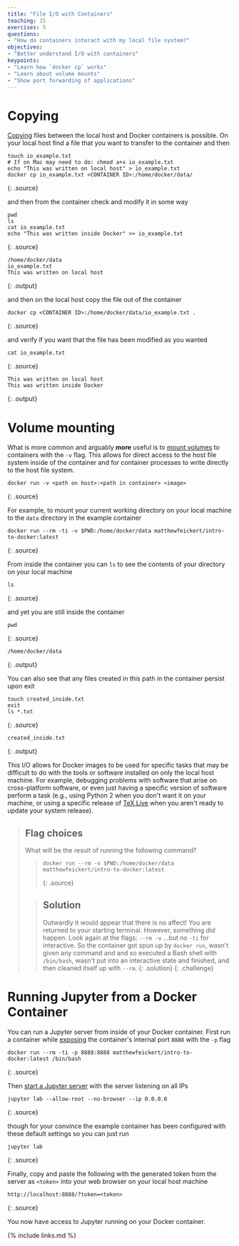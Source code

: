 ```yaml
---
title: "File I/O with Containers"
teaching: 15
exercises: 5
questions:
- "How do containers interact with my local file system?"
objectives:
- "Better understand I/O with containers"
keypoints:
- "Learn how `docker cp` works"
- "Learn about volume mounts"
- "Show port forwarding of applications"
---
```


# Copying

[Copying][docker-docs-cp] files between the local host and Docker containers is possible.
On your local host find a file that you want to transfer to the container and then

~~~
touch io_example.txt
# If on Mac may need to do: chmod a+x io_example.txt
echo "This was written on local host" > io_example.txt
docker cp io_example.txt <CONTAINER ID>:/home/docker/data/
~~~
{: .source}

and then from the container check and modify it in some way

~~~
pwd
ls
cat io_example.txt
echo "This was written inside Docker" >> io_example.txt
~~~
{: .source}

~~~
/home/docker/data
io_example.txt
This was written on local host
~~~
{: .output}

and then on the local host copy the file out of the container

~~~
docker cp <CONTAINER ID>:/home/docker/data/io_example.txt .
~~~
{: .source}

and verify if you want that the file has been modified as you wanted

~~~
cat io_example.txt
~~~
{: .source}

~~~
This was written on local host
This was written inside Docker
~~~
{: .output}

# Volume mounting

What is more common and arguably **more** useful is to [mount volumes][docker-docs-volumes] to
containers with the `-v` flag.
This allows for direct access to the host file system inside of the container and for
container processes to write directly to the host file system.

~~~
docker run -v <path on host>:<path in container> <image>
~~~
{: .source}

For example, to mount your current working directory on your local machine to the `data`
directory in the example container

~~~
docker run --rm -ti -v $PWD:/home/docker/data matthewfeickert/intro-to-docker:latest
~~~
{: .source}

From inside the container you can `ls` to see the contents of your directory on your local
machine

~~~
ls
~~~
{: .source}

and yet you are still inside the container

~~~
pwd
~~~
{: .source}

~~~
/home/docker/data
~~~
{: .output}

You can also see that any files created in this path in the container persist upon exit

~~~
touch created_inside.txt
exit
ls *.txt
~~~
{: .source}

~~~
created_inside.txt
~~~
{: .output}

This I/O allows for Docker images to be used for specific tasks that may be difficult to
do with the tools or software installed on only the local host machine.
For example, debugging problems with software that arise on cross-platform software, or
even just having a specific version of software perform a task (e.g., using Python 2 when
you don't want it on your machine, or using a specific release of
[TeX Live][Tex-Live-image] when you aren't ready to update your system release).

> ## Flag choices
>
> What will be the result of running the following command?
> > ~~~
> > docker run --rm -v $PWD:/home/docker/data matthewfeickert/intro-to-docker:latest
> > ~~~
> > {: .source}
>
> > ## Solution
> >
> > Outwardly it would appear that there is no affect!
> > You are returned to your starting terminal.
> > However, something _did_ happen.
> > Look again at the flags: `--rm -v` ...but no `-ti` for interactive.
> > So the container got spun up by `docker run`, wasn't given any command and
> > and so executed a Bash shell with `/bin/bash`, wasn't put into an interactive
> > state and finished, and then cleaned itself up with `--rm`.
> {: .solution}
{: .challenge}


# Running Jupyter from a Docker Container

You can run a Jupyter server from inside of your Docker container.
First run a container while [exposing][docker-docs-run-expose-ports] the container's
internal port `8888` with the `-p` flag

~~~
docker run --rm -ti -p 8888:8888 matthewfeickert/intro-to-docker:latest /bin/bash
~~~
{: .source}

Then [start a Jupyter server][jupyter-docs-server] with the server listening on all IPs

~~~
jupyter lab --allow-root --no-browser --ip 0.0.0.0
~~~
{: .source}

though for your convince the example container has been configured with these default
settings so you can just run

~~~
jupyter lab
~~~
{: .source}

Finally, copy and paste the following with the generated token from the server as
`<token>` into your web browser on your local host machine

~~~
http://localhost:8888/?token=<token>
~~~
{: .source}

You now have access to Jupyter running on your Docker container.

[docker-docs-cp]: https://docs.docker.com/engine/reference/commandline/cp/
[docker-docs-volumes]: https://docs.docker.com/storage/volumes/
[Tex-Live-image]: https://hub.docker.com/r/matthewfeickert/latex-docker/
[docker-docs-run-expose-ports]: https://docs.docker.com/engine/reference/run/#expose-incoming-ports
[jupyter-docs-server]: https://jupyter.readthedocs.io/en/latest/running.html#starting-the-notebook-server

{% include links.md %}
